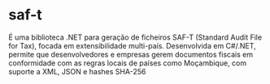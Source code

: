 # saf-t
É uma biblioteca .NET para geração de ficheiros SAF-T (Standard Audit File for Tax), focada em extensibilidade multi-país. Desenvolvida em C#/.NET, permite que desenvolvedores e empresas gerem documentos fiscais em conformidade com as regras locais de países como Moçambique, com suporte a XML, JSON e hashes SHA-256

